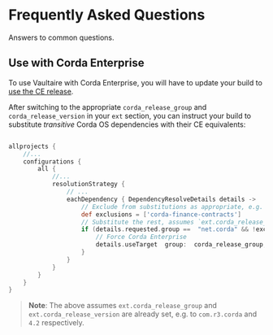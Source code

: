 
# Frequently Asked Questions

Answers to common questions.

## Use with Corda Enterprise

To use Vaultaire with Corda Enterprise, you will have to update your build to 
[use the CE release]((https://docs.corda.r3.com/app-upgrade-notes-enterprise.html#re-compiling-for-release)).

After switching to the appropriate `corda_release_group` and `corda_release_version` in your `ext` section, you can 
instruct your build to substitute _transitive_ Corda OS dependencies with their CE equivalents: 

```groovy

allprojects {
    //...
    configurations {
        all {
            //...
            resolutionStrategy {
                // ...
                eachDependency { DependencyResolveDetails details ->
                    // Exclude from substitutions as appropriate, e.g.
                    def exclusions = ['corda-finance-contracts']
                    // Substitute the rest, assumes `ext.corda_release_group` and `ext.corda_release_version` are set
                    if (details.requested.group ==  "net.corda" && !exclusions.contains(details.requested.name)) {
                        // Force Corda Enterprise
                        details.useTarget  group:  corda_release_group, name: details.requested.name, version: corda_release_version
                    }
                }
            }
        }
    }
}
```

> __Note__: The above assumes `ext.corda_release_group` and `ext.corda_release_version` are already set, e.g. to 
>`com.r3.corda` and `4.2` respectively.